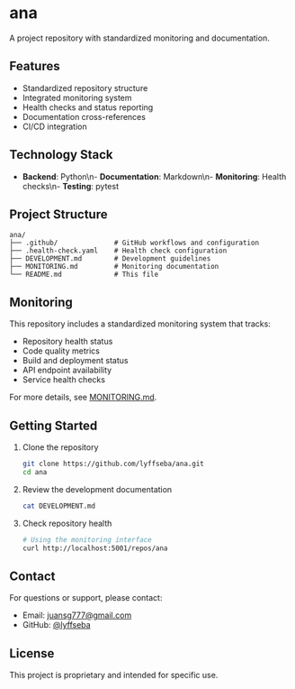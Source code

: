 # ana

A project repository with standardized monitoring and documentation.

## Features

- Standardized repository structure
- Integrated monitoring system
- Health checks and status reporting
- Documentation cross-references
- CI/CD integration

## Technology Stack

- **Backend**: Python\n- **Documentation**: Markdown\n- **Monitoring**: Health checks\n- **Testing**: pytest

## Project Structure

```
ana/
├── .github/              # GitHub workflows and configuration
├── .health-check.yaml    # Health check configuration
├── DEVELOPMENT.md        # Development guidelines
├── MONITORING.md         # Monitoring documentation
└── README.md             # This file
```

## Monitoring

This repository includes a standardized monitoring system that tracks:

- Repository health status
- Code quality metrics
- Build and deployment status
- API endpoint availability
- Service health checks

For more details, see [MONITORING.md](MONITORING.md).

## Getting Started

1. Clone the repository
   ```bash
   git clone https://github.com/lyffseba/ana.git
   cd ana
   ```

2. Review the development documentation
   ```bash
   cat DEVELOPMENT.md
   ```

3. Check repository health
   ```bash
   # Using the monitoring interface
   curl http://localhost:5001/repos/ana
   ```

## Contact

For questions or support, please contact:
- Email: juansg777@gmail.com
- GitHub: [@lyffseba](https://github.com/lyffseba)

## License

This project is proprietary and intended for specific use.
